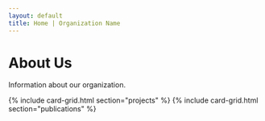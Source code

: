```yaml
---
layout: default
title: Home | Organization Name
---
```


<div class="container-fluid">
  <h1 class="section-header">About Us</h1>
  <div class="row">
    <div class="col-md-6 center-canvas">
      <!-- TODO: What is canvas? -->
      <canvas id="logo-canvas"></canvas>
    </div>
    <div class="col-md-6">
      <p>
        Information about our organization.
      </p>
    </div>
  </div>
</div>

{% include card-grid.html section="projects" %}
{% include card-grid.html section="publications" %}

<!-- <div class="container-fluid">
  <h1 class="section-header">Recent Projects</h1>
  <div class="project-grid">
  {% for project in site.projects %}
    <div class="project-card">
      <div class="project-image">
        Image
      </div>
      <div class="project-info">
        <p class="artifact-title line-clamp-one-line"> {{ project.name }} </p>
        <p class="artifact-title line-clamp-one-line">{{ project.timeline }}</p>
        <p>{{ project.content | markdownify }}</p>
      </div>
    </div>
  {% endfor %}
  </div>
</div> -->

<!-- <div class="container-fluid">
  <h1 class="section-header">Recent Papers</h1>
  <ul>
    {% for paper in site.publications %}
      <li>
        <h2>{{ paper.title }}</h2>
      </li>
    {% endfor %}
  </ul>
</div>

<div class="container-fluid">
  <h1 class="section-header">Sponsors</h1>
</div> -->